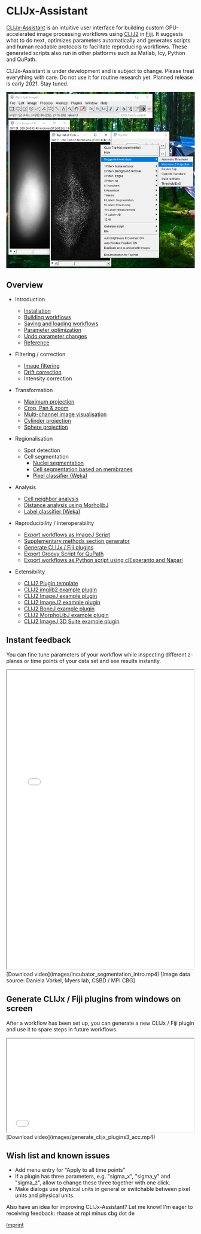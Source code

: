 # CLIJx-Assistant
[CLIJx-Assistant](https://clij.github.io/assistant) is an intuitive user interface for building custom GPU-accelerated image processing workflows using [CLIJ2](https://clij.github.io) in [Fiji](https://fiji.sc). 
It suggests what to do next, optimizes parameters automatically and generates scripts and human readable protocols to facilitate reproducing workflows. These generated scripts also run in other platforms such as Matlab, Icy, Python and QuPath.

CLIJx-Assistant is under development and is subject to change. 
Please treat everything with care.
Do not use it for routine research yet. 
Planned release is early 2021. 
Stay tuned.

![Image](images/teaser1.png)


## Overview
* Introduction
  * [Installation](https://clij.github.io/assistant/installation)
  * [Building workflows](https://clij.github.io/assistant/getting_started)
  * [Saving and loading workflows](https://clij.github.io/assistant/save_and_load)
  * [Parameter optimization](https://clij.github.io/assistant/parameter_optimization)
  * [Undo parameter changes](https://clij.github.io/assistant/undo)
  * [Reference](https://clij.github.io/assistant/reference)

* Filtering / correction
  * [Image filtering](https://clij.github.io/assistant/filtering)
  * [Drift correction](https://clij.github.io/assistant/drift_correction)
  * Intensity correction

* Transformation
  * [Maximum projection](https://clij.github.io/assistant/intensity_projection)
  * [Crop, Pan & zoom](https://clij.github.io/assistant/crop_pan_zoom)
  * [Multi-channel image visualisation](https://clij.github.io/assistant/multi_channel_support)
  * [Cylinder projection](https://clij.github.io/assistant/cylinder_projection)
  * [Sphere projection](https://clij.github.io/assistant/sphere_projection)

* Regionalisation
  * Spot detection
  * Cell segmentation
    * [Nuclei segmentation](https://clij.github.io/assistant/segmentation_nuclei)
    * [Cell segmentation based on membranes](https://clij.github.io/assistant/segmentation_cells)
    * [Pixel classifier (Weka)](https://clij.github.io/assistant/clijx_weka_pixel_classifier)

* Analysis
  * [Cell neighbor analysis](https://clij.github.io/assistant/neighbor_analysis_generated)
  * [Distance analysis using MorholibJ](https://clij.github.io/assistant/morpholibj_chamfer_distance_map)
  * [Label classifier (Weka)](https://clij.github.io/assistant/clijx_weka_label_classifier)

* Reproducibility / interoperability
  * [Export workflows as ImageJ Script](https://clij.github.io/assistant/macro_export)
  * [Supplementary methods section generator](https://clij.github.io/assistant/supplementary_methods_section_generator)
  * [Generate CLIJx / Fiji plugins](https://clij.github.io/assistant/generate_clijx_plugins)
  * [Export Groovy Script for QuPath](https://clij.github.io/assistant/export_to_clupath)
  * [Export workflows as Python script using clEsperanto and Napari](https://clij.github.io/assistant/te_oki_export)

* Extensibility
  * [CLIJ2 Plugin template](https://github.com/clij/clij2-plugin-template)
  * [CLIJ2 imglib2 example plugin](https://github.com/clij/clijx-assistant-imglib2)
  * [CLIJ2 ImageJ example plugin](https://github.com/clij/clijx-assistant-imagej)
  * [CLIJ2 ImageJ2 example plugin](https://github.com/clij/clijx-assistant-imagej2)
  * [CLIJ2 BoneJ example plugin](https://github.com/clij/clijx-assistant-bonej)
  * [CLIJ2 MorphoLibJ example plugin](https://github.com/clij/clijx-assistant-morpholibj)
  * [CLIJ2 ImageJ 3D Suite example plugin](https://github.com/clij/clijx-assistant-imagej3dsuite)


## Instant feedback
You can fine tune parameters of your workflow while inspecting different z-planes or time points of your data set and see results instantly.
<iframe src="images/incubator_segmentation_intro.mp4" width="500" height="800"></iframe>
[Download video](images/incubator_segmentation_intro.mp4) [Image data source: Daniela Vorkel, Myers lab, CSBD / MPI CBG]

## Generate CLIJx / Fiji plugins from windows on screen
After a workflow has been set up, you can generate a new CLIJx / Fiji plugin and use it to spare steps in future workflows.
<iframe src="images/generate_clijx_plugins3_acc.mp4" width="500" height="250"></iframe>
[Download video](images/generate_clijx_plugins3_acc.mp4)


## Wish list and known issues
* Add menu entry for "Apply to all time points"
* If a plugin has three parameters, e.g. "sigma_x", "sigma_y" and "sigma_z", allow to change these three together with one click.
* Make dialogs use physical units in general or switchable between pixel units and physical units.

Also have an idea for improving CLIJx-Assistant? Let me know! I'm eager to receiving feedback: rhaase at mpi minus cbg dot de



[Imprint](https://clij.github.io/imprint)
